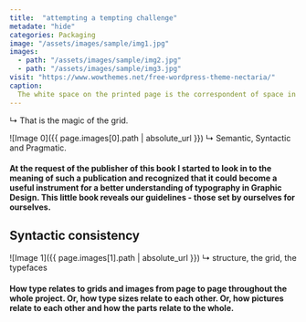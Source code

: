 ```yaml
---
title:  "attempting a tempting challenge"
metadate: "hide"
categories: Packaging
image: "/assets/images/sample/img1.jpg"
images:
  - path: "/assets/images/sample/img2.jpg"
  - path: "/assets/images/sample/img3.jpg"
visit: "https://www.wowthemes.net/free-wordpress-theme-nectaria/"
caption: 
  The white space on the printed page is the correspondent of space in architecture. In both situations space is what qualifies the context. Naturally, the organization of information needs a structure to hold together.
---
```

↳ That is the magic of the grid.

![Image 0]({{ page.images[0].path | absolute_url }})
↳ Semantic, Syntactic and Pragmatic.
#### At the request of the publisher of this book I started to look in to the meaning of such a publication and recognized that it could become a useful instrument for a better understanding of typography in Graphic Design. This little book reveals our guidelines - those set by ourselves for ourselves.

## Syntactic consistency
![Image 1]({{ page.images[1].path | absolute_url }})
↳ structure, the grid, the typefaces
#### How type relates to grids and images from page to page throughout the whole project. Or, how type sizes relate to each other. Or, how pictures relate to each other and how the parts relate to the whole.

